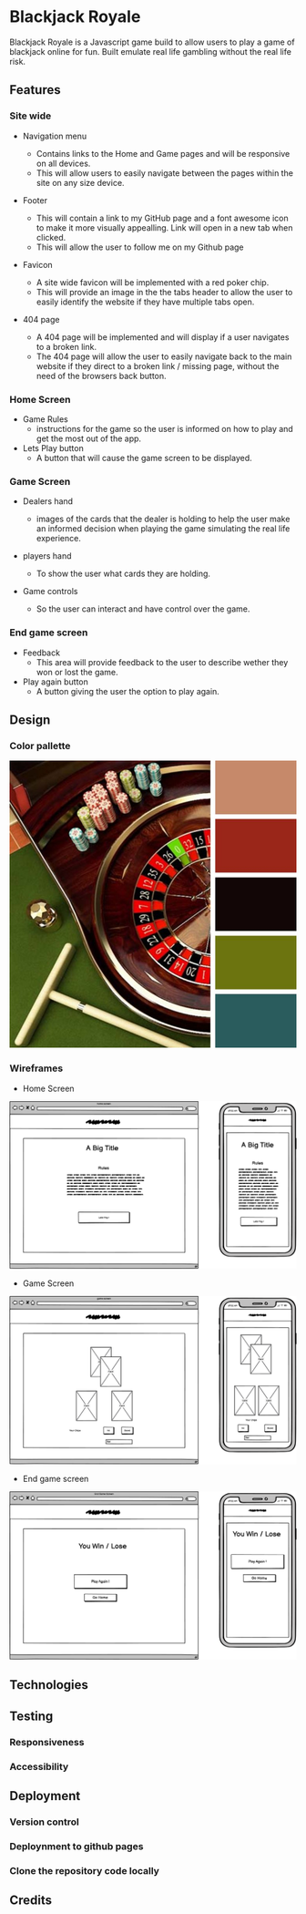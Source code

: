 # Blackjack Royale

Blackjack Royale is a Javascript game build to allow users to play a game of blackjack online for fun. Built emulate real life gambling without the real life risk.

## Features

### Site wide
* Navigation menu
    * Contains links to the Home and Game pages and will be responsive on all devices.
    * This will allow users to easily navigate between the pages within the site on any size device. 

* Footer
    * This will contain a link to my GitHub page and a font awesome icon to make it more visually appealling. Link will open in a new tab when clicked.
    * This will allow the user to follow me on my Github page

* Favicon
    * A site wide favicon will be implemented with a red poker chip.
    * This will provide an image in the the tabs header to allow the user to easily identify the website if they have multiple tabs open.

* 404 page
    * A 404 page will be implemented and will display if a user navigates to a broken link.
    * The 404 page will allow the user to easily navigate back to the main website if they direct to a broken link / missing page, without the need  of the browsers back button.

### Home Screen
- Game Rules
    - instructions for the game so the user is informed on how to play and get the most out of the app.
- Lets Play button
    - A button that will cause the game screen to be displayed.

### Game Screen
- Dealers hand
    - images of the cards that the dealer is holding to help the user make an informed decision when playing the game simulating the real life experience.

- players hand
    - To show the user what cards they are holding.

- Game controls
    - So the user can interact and have control over the game.

### End game screen
- Feedback
    - This area will provide feedback to the user to describe wether they won or lost the game.
- Play again button
    - A button giving the user the option to play again.

## Design

### Color pallette
![color pallette](docs/color-pallette.jpg)

### Wireframes
- Home Screen

![Home Wireframe](docs/home-screen-wireframe.png)

- Game Screen

![Game wireframe](docs/game-screen-wireframe.png)

- End game screen

![End game wireframe](docs/end-game-wireframe.png)

## Technologies

## Testing
### Responsiveness
### Accessibility

## Deployment
### Version control
### Deploynment to github pages
### Clone the repository code locally

## Credits
